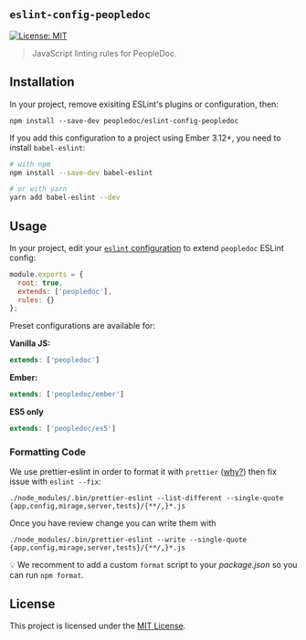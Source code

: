 ## `eslint-config-peopledoc`

[![License: MIT](https://img.shields.io/badge/License-MIT-yellow.svg)](https://opensource.org/licenses/MIT)

> JavaScript linting rules for PeopleDoc.

## Installation

In your project, remove exisiting ESLint's plugins or configuration, then:
```shell
npm install --save-dev peopledoc/eslint-config-peopledoc
```

If you add this configuration to a project using Ember 3.12+, you need to install `babel-eslint`:

```sh
# with npm
npm install --save-dev babel-eslint

# or with yarn
yarn add babel-eslint --dev
```


## Usage

In your project, edit your [`eslint` configuration](https://eslint.org/docs/user-guide/getting-started#global-installation-and-usage) to extend `peopledoc` ESLint config:

```js
module.exports = {
  root: true,
  extends: ['peopledoc'],
  rules: {}
};
```

Preset configurations are available for:

**Vanilla JS:**

```js
extends: ['peopledoc']
```

**Ember:**

```js
extends: ['peopledoc/ember']
```

**ES5 only**

```js
extends: ['peopledoc/es5']
```

### Formatting Code

We use prettier-eslint in order to format it with `prettier` ([why?](https://prettier.io/docs/en/why-prettier.html)) then fix issue with `eslint --fix`:

```shell
./node_modules/.bin/prettier-eslint --list-different --single-quote {app,config,mirage,server,tests}/{**/,}*.js
```

Once you have review change you can write them with

```shell
./node_modules/.bin/prettier-eslint --write --single-quote {app,config,mirage,server,tests}/{**/,}*.js
```

:bulb: We recomment to add a custom `format` script to your _package.json_ so you can run `npm format`.

## License

This project is licensed under the [MIT License](LICENSE).

